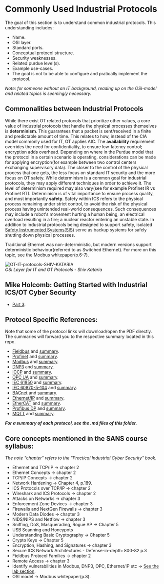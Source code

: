 # Commonly Used Industrial Protocols
The goal of this section is to understand common industrial protocols. This understanding includes: 
- Name.
- OSI layer.
- Standard ports.
- Conceptual protocol structure.
- Security weaknesses.
- Related purdue level(s).
- Example use-cases.
- The goal is not to be able to configure and pratically implement the protocol.  

_Note: for someone without an IT background, reading up on the OSI-model and related topics is seemingly necessary._

## Commonalities between Industrial Protocols
While there exist OT related protocols that prioritize other values, a core value of industrial protocols that handle the physical processes themselves is **determinism**. This guarantees that a packet is sent/received in a finite and predictable amount of time. This relates to how, instead of the CIA model commonly used for IT, OT applies AIC. The **availability** requirement overrides the need for confidentiality, to ensure low-latency control; encryption adds overhead. Depending on where in the Purdue model that the protocol in a certain scenario is operating, considerations can be made for applying encryption(for example between two control centers exchanging supervisory data). The closer to the control of the physical process that one gets, the less focus on standard IT security and the more focus on OT safety. While determinism is a common goal for industrial protocols, they may apply different techniques in order to achieve it. The level of determinism required may also vary(see for example Profinet IR vs Profinet RT). Determinism is of vital importance to ensure process quality, and most importantly **safety**. Safety within ICS refers to the physical process remaining under strict control, to avoid the risk of the physical process having unintended real-world consequences. Such consequences may include a robot's movement hurting a human being; an electrical overload resulting in a fire; a nuclear reactor entering an unstable state. In addition to industrial protocols being designed to support safety, isolated [Safety Instrumented Systems(SIS)](https://github.com/antonw-88/GICSP/tree/main/Safety-Instrumented-Systems-and-Functions) serve as backup systems for safely shutting down physical processes.  

Traditional Ethernet was non-deterministic, but modern versions support deterministic behaviour(referred to as Switched Ethernet). For more on this topic, see the Modbus whitepaper(p.6-7).

![OT-IT-protocols-SHIV-KATARIA](https://github.com/user-attachments/assets/4e5cf9f2-d675-43a5-a1aa-eb569b722056)  
_OSI Layer for IT and OT Protocols - Shiv Kataria_

## Mike Holcomb: Getting Started with Industrial ICS/OT Cyber Security
- [Part 3](https://www.youtube.com/watch?v=WReeJDw-AV4&list=PLOSJSv0hbPZAlINIh1HcB0L8AZcSPc80g&index=3).

## Protocol Specific References:
Note that some of the protocol links will download/open the PDF directly. The summaries will forward you to the respective summary located in this repo.
- [Fieldbus](https://www.isa.org/getmedia/ec938d63-ccd5-4022-9a90-2baf5a616d34/Fieldbus-for-Process-Control_Berge_Chapter1.pdf) and [summary](https://github.com/antonw-88/GICSP/blob/main/industrial-protocols/Fieldbus.md).
- [Profinet](https://us.profinet.com/resources/white-papers/) and [summary](https://github.com/antonw-88/GICSP/blob/main/industrial-protocols/Profinet.md).
- [Modbus](https://www.acromag.com/wp-content/uploads/2019/08/White-Paper-Introduction-to-ModbusTCP_765B-.pdf) and [summary](https://github.com/antonw-88/GICSP/blob/main/industrial-protocols/ModBus.md).
- [DNP3](https://www.acectrl.com/white-papers/dnp3/) and [summary](https://github.com/antonw-88/GICSP/blob/main/industrial-protocols/DNP3.md).
- [ICCP](https://scadahacker.com/library/Documents/ICS_Vulnerabilities/EPRI%20-%20ICCP%20Protocol%20-%20Threats%20to%20Data%20Security%20and%20Potential%20Solutions.pdf) and [summary](https://github.com/antonw-88/GICSP/blob/main/industrial-protocols/ICCP.md).
- [OPC UA](https://opcfoundation.org/wp-content/uploads/2023/05/OPC-UA-Interoperability-For-Industrie4-and-IoT-EN.pdf) and [summary](https://github.com/antonw-88/GICSP/blob/main/industrial-protocols/OPC-UA.md).
- [IEC 61850](https://www.gevernova.com/grid-solutions/sites/default/files/resources/products/applications/ur/iec61850_interoperability_and_implementation_get-20025e_150720_r007_lr.pdf) and [summary](https://github.com/antonw-88/GICSP/blob/main/industrial-protocols/IEC-61850.md).
- [IEC 60870-5-104](https://library.e.abb.com/public/c86995f2d7c54b7da2d9f8a30276f58a/REX640_iec104prot_2NGA000223_ENb.pdf?x-sign=Hq7DkYPcA+Y4nmjLgKMS7XxVP0EWcfqBlvuQSF7eWGt1eZT5kUkCUhLoiosCeEqm) and [summary](https://github.com/antonw-88/GICSP/blob/main/industrial-protocols/IEC-60870-5-104.md).
- [BACnet](https://www.ccontrols.com/pdf/BACnetIntroduction.pdf) and [summary](https://github.com/antonw-88/GICSP/blob/main/industrial-protocols/BACnet.md).
- [Ethernet/IP](https://literature.rockwellautomation.com/idc/groups/literature/documents/wp/enet-wp001_-en-p.pdf) and [summary](https://github.com/antonw-88/GICSP/blob/main/industrial-protocols/Ethernet-IP.md).
- [EtherCAT](https://www.ethercat.org/download/documents/Whitepaper_EtherCAT_and_TSN.pdf) and [summary](https://github.com/antonw-88/GICSP/blob/main/industrial-protocols/EtherCAT.md).
- [Profibus DP](https://www.profibus.com/fileadmin/media/downloadsection/PROFIBUS_Systembeschreibung_ENG_web.pdf) and [summary](https://github.com/antonw-88/GICSP/blob/main/industrial-protocols/Profibus.md).
- [MQTT](https://mqtt.org/getting-started/) and [summary](https://github.com/antonw-88/GICSP/blob/main/industrial-protocols/MQTT.md).

**_For a summary of each protocol, see the .md files of this folder._**

## Core concepts mentioned in the SANS course syllabus:
_The note "chapter" refers to the "Practical Industrial Cyber Security" book._ 
- Ethernet and TCP/IP  -> chapter 2
- Ethernet Concepts  -> chapter 2
- TCP/IP Concepts  -> chapter 2
- Network Hardening -> Chapter 4, p.189.
- ICS Protocols over TCP/IP  -> chapter 2
- Wireshark and ICS Protocols  -> chapter 2
- Attacks on Networks -> chapter 3
- Enforcement Zone Devices -> chapter 3
- Firewalls and NextGen Firewalls -> chapter 3
- Modern Data Diodes -> chapter 3
- NIDS/NIPS and Netflow -> chapter 3
- Sniffing, DoS, Masquerading, Rogue AP -> Chapter 5 
- USB Scanning and Honeypots
- Understanding Basic Cryptography -> Chapter 5
- Crypto Keys -> Chapter 5
- Encryption, Hashing, and Signatures -> chapter 3
- Secure ICS Network Architectures - Defense-in-depth: 800-82 p.3
- Fieldbus Protocol Families -> chapter 2
- Remote Access  -> chapter 3
- Identify vulnerabilities in Modbus, DNP3, OPC, Ethernet/IP etc -> [See the lab section](https://github.com/antonw-88/GICSP/tree/main/labs).
- OSI model -> Modbus whitepaper(p.8).
